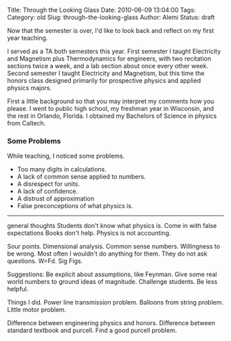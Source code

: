 Title: Through the Looking Glass
Date: 2010-06-09 13:04:00
Tags: 
Category: old
Slug: through-the-looking-glass
Author: Alemi
Status: draft

Now that the semester is over, I'd like to look back and reflect on my first year teaching.  

I served as a TA both semesters this year.  First semester I taught Electricity and Magnetism plus Thermodynamics for engineers, with two recitation sections twice a week, and a lab section about once every other week.  Second semester I taught Electricity and Magnetism, but this time the honors class designed primarily for prospective physics and applied physics majors.


First a little background so that you may interpret my comments how you please.  I went to public high school, my freshman year in Wisconsin, and the rest in Orlando, Florida.  I obtained my Bachelors of Science in physics from Caltech. 

<h3>Some Problems </h3>
While teaching, I noticed some problems.  
<ul><li> Too many digits in calculations.</li><li> A lack of common sense applied to numbers. </li><li> A disrespect for units. </li><li> A lack of confidence. </li><li> A distrust of approximation </li><li> False preconceptions of what physics is. </li></ul>



------------------
general thoughts
Students don't know what physics is.  Come in with false expectations
Books don't help.  Physics is not accounting.

Sour points.
Dimensional analysis.  Common sense numbers.  Willingness to be wrong.  Most often I wouldn't do anything for them.   They do not ask questions.  W=Fd.  Sig Figs.

Suggestions:
Be explicit about assumptions, like Feynman.  Give some real world numbers to ground ideas of magnitude.  Challenge students.  Be less helpful.  

Things I did.
Power line transmission problem.  Balloons from string problem.  Little motor problem.  

Difference between engineering physics and honors.  Difference between standard textbook and purcell.  Find a good purcell problem.
